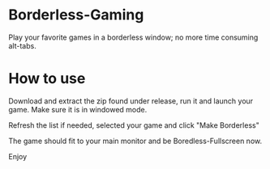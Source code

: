 Borderless-Gaming
=================

Play your favorite games in a borderless window; no more time consuming alt-tabs. 

How to use
=================

Download and extract the zip found under release, run it and launch your game. Make sure it is in windowed mode.

Refresh the list if needed, selected your game and click "Make Borderless"

The game should fit to your main monitor and be Boredless-Fullscreen now.

Enjoy
